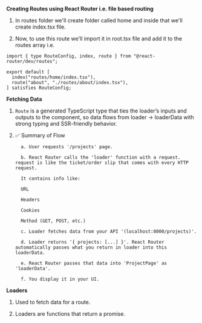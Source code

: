 **Creating Routes using React Router i.e. file based routing**

1. In routes folder we'll create folder called home and inside that we'll create index.tsx file.

2. Now, to use this route we'll import it in root.tsx file and add it to the routes array i.e.

```tsx
import { type RouteConfig, index, route } from "@react-router/dev/routes";

export default [
  index("routes/home/index.tsx"),
  route("about", "./routes/about/index.tsx"),
] satisfies RouteConfig;
```

**Fetching Data**

1.  `Route` is a generated TypeScript type that ties the loader’s inputs and outputs to the component, so data flows from loader → loaderData with strong typing and SSR-friendly behavior.

2.  ✅ Summary of Flow

          a. User requests '/projects' page.

          b. React Router calls the 'loader' function with a request. request is like the ticket/order slip that comes with every HTTP request.

          It contains info like:

          URL

          Headers

          Cookies

          Method (GET, POST, etc.)

          c. Loader fetches data from your API '(localhost:8000/projects)'.

          d. Loader returns '{ projects: [...] }'. React Router automatically passes what you return in loader into this loaderData.

          e. React Router passes that data into 'ProjectPage' as 'loaderData'.

          f. You display it in your UI.

**Loaders**

1. Used to fetch data for a route.

2. Loaders are functions that return a promise.

